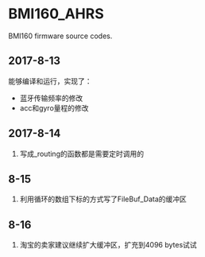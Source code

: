 # BMI160_AHRS

BMI160 firmware source codes.

## 2017-8-13
能够编译和运行，实现了：

* 蓝牙传输频率的修改
* acc和gyro量程的修改


## 2017-8-14
1. 写成_routing的函数都是需要定时调用的

## 8-15
1. 利用循环的数组下标的方式写了FileBuf_Data的缓冲区

## 8-16
1. 淘宝的卖家建议继续扩大缓冲区，扩充到4096 bytes试试